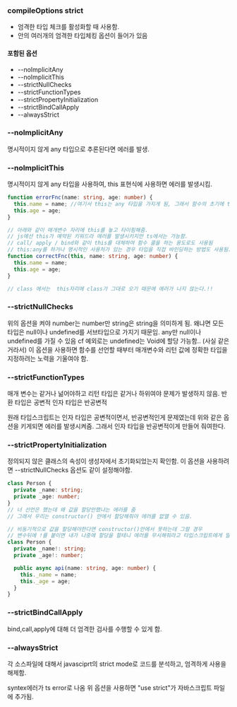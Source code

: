 ### compileOptions strict

- 엄격한 타입 체크를 활성화할 때 사용함.
- 안의 여러개의 엄격한 타입체킹 옵션이 들어가 있음

#### 포함된 옵션

- --noImplicitAny
- --noImplicitThis
- --strictNullChecks
- --strictFunctionTypes
- --strictPropertyInitialization
- --strictBindCallApply
- --alwaysStrict

### --noImplicitAny

명시적이지 않게 any 타입으로 추론된다면 에러를 발생.

### --noImplicitThis

명시적이지 않게 any 타입을 사용하여, this 표현식에 사용하면 에러를 발생시킴.

```ts
function errorFnc(name: string, age: number) {
  this.name = name; //여기서 this는 any 타입을 가지게 됨, 그래서 함수의 초기에 this의 타입을 명시해줘여함.
  this.age = age;
}

// 아래와 같이 매개변수 자리에 this를 놓고 타이핌해줌.
// js에선 this가 예약된 키워드라 에러를 발생시키지만 ts에서는 가능함.
// call/ apply / bind와 같이 this를 대체하여 함수 콜을 하는 용도로도 사용됨
// this:any를 하거나 명시적인 사용처가 있는 경우 타입을 직접 바인딩하는 방법도 사용됨.
function correctFnc(this, name: string, age: number) {
  this.name = name;
  this.age = age;
}

// class 에서는  this자리에 class가 그대로 오기 때문에 에러가 나지 않는다.!!
```

### --strictNullChecks

위의 옵션을 켜야 number는 number만 string은 string을 의미하게 됨. 왜냐면 모든 타입은 null이나 undefined를 서브타입으로 가지기 때문임.
any만 null이나 undefined를 가질 수 있음
cf 예외로는 undefined는 Void에 할당 가능함.. (사실 같은 거라서)
이 옵션을 사용하면 함수를 선언할 때부터 매개변수와 리턴 값에 정확한 타입을 지정하려는 노력을 기울여야 함.

### --strictFunctionTypes

매개 변수는 같거나 넒어야하고 리턴 타입은 같거나 하위여야 문제가 발생하지 않음.
반환 타입은 공변적
인자 타입은 반공변적

원래 타입스크립트는 인자 타입은 공변적이면서, 반공변적인게 문제였는데 위와 같은
옵션을 키게되면 에러를 발생시켜줌. 그래서 인자 타입을 반공변적이게 만들어 줘여한다.

### --strictPropertyInitialization

정의되지 않은 클래스의 속성이 생성자에서 초기화되었는지 확인함.
이 옵션을 사용하려면 --strictNullChecks 옵션도 같이 설정해야함.

```ts
class Person {
  private _name: string;
  private _age: number;
}
// 너 선언은 했는데 왜 값을 할당안했냐는 에러를 줌
// 그래서 우리는 constructor() 안에서 할당해줘야 에러를 없앨 수 있음.

// 비동기적으로 값을 할당해야한다면 constructor()안에서 못하는데 그럴 경우
// 변수뒤에 !를 붙이면 내가 나중에 할당을 할테니 에러를 무시해줘라고 타입스크립트에게 말해줄 수 있음.
class Person {
  private _name!: string;
  private _age!: number;

  public async api(name: string, age: number) {
    this._name = name;
    this._age = age;
  }
}
```

### --strictBindCallApply

bind,call,apply에 대해 더 엄격한 검사를 수행할 수 있게 함.

### --alwaysStrict

각 소스파일에 대해서 javasciprt의 strict mode로 코드를 분석하고, 엄격하게 사용을 해제함.

syntex에러가 ts error로 나옴
위 옵션을 사용하면 "use strict"가 자바스크립트 파일에 추가됨.
